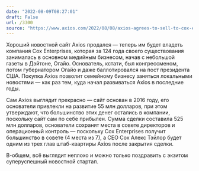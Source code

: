 ```yaml
---
date: "2022-08-09T08:27:01"
draft: False
url: /3300
source: "https://www.axios.com/2022/08/08/axios-agrees-to-sell-to-cox-enterprises-for-525-million"
---
```


Хороший новостной сайт Axios продался — теперь им будет владеть компания Cox Enterprises, которая за 124 года своего существования занималась в основном медийным бизнесом, начав с небольшой газеты в Дэйтоне, Огайо. Основатель, кстати, был конгрессменом, потом губернатором Огайо и даже баллотировался на пост президента США. Покупка Axios позволит семейному бизнесу заняться локальными новостями — как раз тем, куда начал развиваться Axios в последние годы.

Сам Axios выглядит прекрасно — сайт основан в 2016 году, его основатели привлекли на развитие 55 млн долларов, при этом утверждают, что большинство этих денег остались в компании, поскольку сайт сам по себе прибылен. Сумма сделки составила 525 млн долларов, основатели сохранят места в совете директоров и операционный контроль — поскольку Cox Enterprises получит большинство в совете (4 места из 7), а CEO Cox Алекс Тэйлор будет одним из трех глав штаб-квартиры Axios после закрытия сделки.

В-общем, всё выглядит неплохо и можно только поздравить с экзитом суперуспешный новостной стартап.

